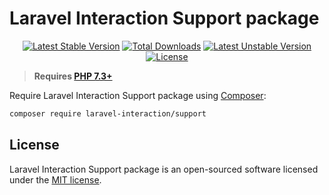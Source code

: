 # Laravel Interaction Support package

<p align="center">
<a href="https://packagist.org/packages/laravel-interaction/support"><img src="https://poser.pugx.org/laravel-interaction/support/v/stable.svg" alt="Latest Stable Version"></a>
<a href="https://packagist.org/packages/laravel-interaction/support"><img src="https://poser.pugx.org/laravel-interaction/support/downloads" alt="Total Downloads"></a>
<a href="https://packagist.org/packages/laravel-interaction/support"><img src="https://poser.pugx.org/laravel-interaction/support/v/unstable.svg" alt="Latest Unstable Version"></a>
<a href="https://packagist.org/packages/laravel-interaction/support"><img src="https://poser.pugx.org/laravel-interaction/support/license" alt="License"></a>
</p>

> **Requires [PHP 7.3+](https://php.net/releases/)**

Require Laravel Interaction Support package using [Composer](https://getcomposer.org):

```bash
composer require laravel-interaction/support
```

## License

Laravel Interaction Support package is an open-sourced software licensed under the [MIT license](LICENSE).
